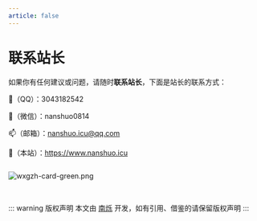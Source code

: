 ```yaml
---
article: false
---
```

# 联系站长

如果你有任何建议或问题，请随时**联系站长**，下面是站长的联系方式：

🐧（QQ）：3043182542

🍏（微信）：nanshuo0814

📫（邮箱）：nanshuo.icu@qq.com

🍍（本站）：https://www.nanshuo.icu


<div style="display: flex;justify-content: space-between;">

![wxgzh-card-green.png](/wxgzh-card-green.png)

</div>


<br/>

::: warning 版权声明
本文由 [南烁](https://github.com/nanshuo0814) 开发，如有引用、借鉴的请保留版权声明
:::

